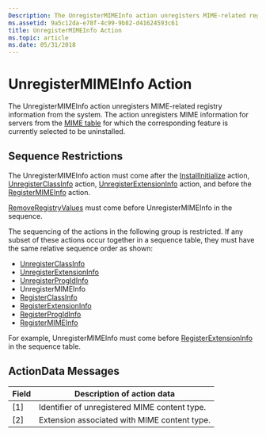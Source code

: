 ```yaml
---
Description: The UnregisterMIMEInfo action unregisters MIME-related registry information from the system. The action unregisters MIME information for servers from the MIME table for which the corresponding feature is currently selected to be uninstalled.
ms.assetid: 9a5c12da-e78f-4c99-9b82-d41624593c61
title: UnregisterMIMEInfo Action
ms.topic: article
ms.date: 05/31/2018
---
```


# UnregisterMIMEInfo Action

The UnregisterMIMEInfo action unregisters MIME-related registry information from the system. The action unregisters MIME information for servers from the [MIME table](mime-table.md) for which the corresponding feature is currently selected to be uninstalled.

## Sequence Restrictions

The UnregisterMIMEInfo action must come after the [InstallInitialize](installinitialize-action.md) action, [UnregisterClassInfo](unregisterclassinfo-action.md) action, [UnregisterExtensionInfo](unregisterextensioninfo-action.md) action, and before the [RegisterMIMEInfo](registermimeinfo-action.md) action.

[RemoveRegistryValues](removeregistryvalues-action.md) must come before UnregisterMIMEInfo in the sequence.

The sequencing of the actions in the following group is restricted. If any subset of these actions occur together in a sequence table, they must have the same relative sequence order as shown:

-   [UnregisterClassInfo](unregisterclassinfo-action.md)
-   [UnregisterExtensionInfo](unregisterextensioninfo-action.md)
-   [UnregisterProgIdInfo](unregisterprogidinfo-action.md)
-   UnregisterMIMEInfo
-   [RegisterClassInfo](registerclassinfo-action.md)
-   [RegisterExtensionInfo](registerextensioninfo-action.md)
-   [RegisterProgIdInfo](registerprogidinfo-action.md)
-   [RegisterMIMEInfo](registermimeinfo-action.md)

For example, UnregisterMIMEInfo must come before [RegisterExtensionInfo](registerextensioninfo-action.md) in the sequence table.

## ActionData Messages



| Field | Description of action data                    |
|-------|-----------------------------------------------|
| \[1\] | Identifier of unregistered MIME content type. |
| \[2\] | Extension associated with MIME content type.  |



 

 

 



